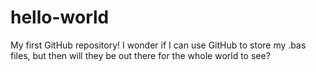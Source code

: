 # hello-world
My first GitHub repository!
I wonder if I can use GitHub to store my .bas files, but then will they be out there for the whole world to see?
